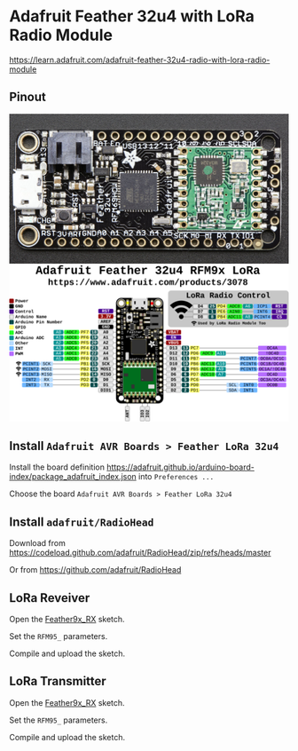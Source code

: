 # Adafruit Feather 32u4 with LoRa Radio Module

https://learn.adafruit.com/adafruit-feather-32u4-radio-with-lora-radio-module

## Pinout

![](feather_pinouts.jpg)
![](feather_boards_Adafruit_Feather_32u4_RFM9x_Pinout.png)

## Install `Adafruit AVR Boards > Feather LoRa 32u4`

Install the board definition https://adafruit.github.io/arduino-board-index/package_adafruit_index.json into `Preferences ...`

Choose the board  `Adafruit AVR Boards > Feather LoRa 32u4`

## Install `adafruit/RadioHead`

Download from https://codeload.github.com/adafruit/RadioHead/zip/refs/heads/master

Or from https://github.com/adafruit/RadioHead

## LoRa Reveiver

Open the [Feather9x_RX](Feather9x_RX/) sketch.

Set the `RFM95_` parameters.

Compile and upload the sketch.

## LoRa Transmitter

Open the [Feather9x_RX](Feather9x_TX/) sketch.

Set the `RFM95_` parameters.

Compile and upload the sketch.

